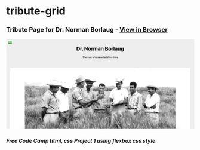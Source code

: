 # tribute-grid

### Tribute Page for Dr. Norman Borlaug - [View in Browser](https://sihoonathan.github.io/tribute-grid/)
![screenshot](screenshot.png)

##### *Free Code Camp html, css Project 1 using flexbox css style*
